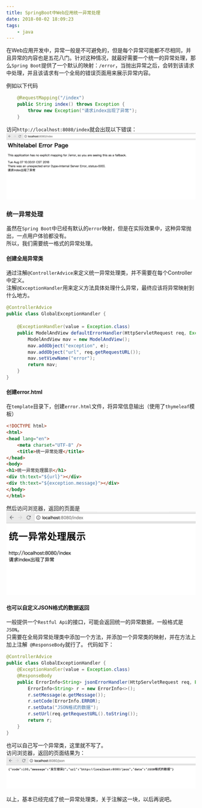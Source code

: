 ```yaml
---
title: SpringBoot中Web应用统一异常处理
date: 2018-08-02 18:09:23
tags:
    - java
---
```


在Web应用开发中，异常一般是不可避免的，但是每个异常可能都不尽相同，并且异常的内容也是五花八门。针对这种情况，就最好需要一个统一的异常处理，那么`Spring Boot`提供了一个默认的映射：`/error`，当抛出异常之后，会转到该请求中处理，并且该请求有一个全局的错误页面用来展示异常内容。

例如以下代码
```java
    @RequestMapping("/index")
    public String index() throws Exception {
        throw new Exception("请求index出现了异常");
    }
```
<!--more-->
访问`http://localhost:8080/index`就会出现以下错误：
!['ex'](/images/exception0.jpg)

### 统一异常处理
虽然在`Spring Boot`中已经有默认的`error`映射，但是在实际效果中，这种异常抛出，一点用户体验都没有。<br/>
所以，我们需要统一格式的异常处理。

#### 创建全局异常类
通过注解`@ControllerAdvice`来定义统一异常处理类，并不需要在每个Controller中定义。<br/>
注解`@ExceptionHandler`用来定义方法具体处理什么异常，最终应该将异常映射到什么地方。
```java
@ControllerAdvice
public class GlobalExceptionHandler {

    @ExceptionHandler(value = Exception.class)
    public ModelAndView defaultErrorHandler(HttpServletRequest req, Exception e) throws Exception {
        ModelAndView mav = new ModelAndView();
        mav.addObject("exception", e);
        mav.addObject("url", req.getRequestURL());
        mav.setViewName("error");
        return mav;
    }
}
```

#### 创建error.html
在`template`目录下，创建`error.html`文件，将异常信息输出（使用了`thymeleaf`模板）
```html
<!DOCTYPE html>
<html>
<head lang="en">
    <meta charset="UTF-8" />
    <title>统一异常处理</title>
</head>
<body>
<h1>统一异常处理展示</h1>
<div th:text="${url}"></div>
<div th:text="${exception.message}"></div>
</body>
</html>
```
然后访问浏览器，返回的页面是
!['ex1'](/images/exception1.jpg)

#### 也可以自定义JSON格式的数据返回
一般提供一个`Restful Api`的接口，可能会返回统一的异常数据，一般格式是`JSON`。<br/>
只需要在全局异常处理类中添加一个方法，并添加一个异常类的映射，并在方法上加上注解` @ResponseBody`就行了。
代码如下：
```java
@ControllerAdvice
public class GlobalExceptionHandler {
    @ExceptionHandler(value = Exception.class)
    @ResponseBody
    public ErrorInfo<String> jsonErrorHandler(HttpServletRequest req, Exception e) throws Exception {
        ErrorInfo<String> r = new ErrorInfo<>();
        r.setMessage(e.getMessage());
        r.setCode(ErrorInfo.ERROR);
        r.setData("JSON格式的数据");
        r.setUrl(req.getRequestURL().toString());
        return r;
    }
}
```
也可以自己写一个异常类，这里就不写了。<br/>
访问浏览器，返回的页面结果为：
!['ex2'](/images/exception2.jpg)

以上，基本已经完成了统一异常处理类，关于注解这一块，以后再说吧。

